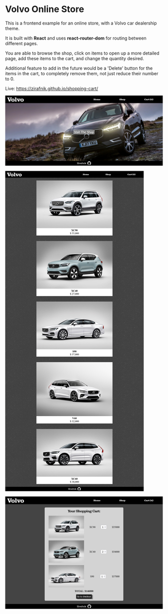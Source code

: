 # Volvo Online Store

This is a frontend example for an online store, with a Volvo car dealership theme.

It is built with **React** and uses **react-router-dom** for routing between different pages.

You are able to browse the shop, click on items to open up a more detailed page, add these items to the cart, and change the quantity desired.

Additional feature to add in the future would be a 'Delete' button for the items in the cart, to completely remove them, not just reduce their number to 0.

Live: https://zirafnik.github.io/shopping-cart/

![Screenshot No. 1](/screenshots/volvo-store-screenshot1.png)

![Screenshot No. 2](/screenshots/volvo-store-screenshot2.png)

![Screenshot No. 3](/screenshots/volvo-store-screenshot3.png)